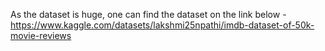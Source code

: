 As the dataset is huge, one can find the dataset on the link below - 
https://www.kaggle.com/datasets/lakshmi25npathi/imdb-dataset-of-50k-movie-reviews
